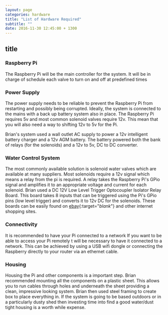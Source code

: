 ```yaml
---
layout: page
categories: hardware
title: "List of Hardware Required"
subtitle: ""
date: 2016-11-30 12:45:00 + 1300
---
```


## title

### Raspberry Pi
The Raspberry Pi will be the main controller for the system. It will be in charge of schedule each valve to turn on and off at predefined times

### Power Supply
The power supply needs to be reliable to prevent the Raspberry Pi from restarting and possibly being corrupted. Ideally, the system is connected to the mains with a back up battery system also in place. The Raspberry Pi requires 5v and most common solenoid valves require 12v. This mean that you will also need a way to shifting 12v to 5v for the Pi.

Brian's system used a wall outlet AC supply to power a 12v intelligent battery charger and a 12v AGM battery. The battery powered both the bank of relays (for the solenoids) and a 12v to 5v, DC to DC converter.

### Water Control System
The most commonly available solution is solenoid water valves which are available at many suppliers. Most solenoids require a 12v signal which means a relay from the pi is required. A relay takes the Raspberry Pi's GPio signal and amplifies it to an appropriate voltage and current for each solenoid.
Brian used a DC 12V Low Level Trigger Optocoupler Isolator Relay Board. This board takes 8 inputs that can be triggered using the Pi's GPio pins (low level trigger) and converts it to 12v DC for the solenoids. These boards can be easily found on [ebay](http://www.ebay.com/sch/i.html?_odkw=DC+12v+relay+board+8+ch&_osacat=0&_from=R40&_trksid=p2045573.m570.l1313.TR0.TRC0.H0.XDC+12v+relay+board+8+ch+octocoupler.TRS0&_nkw=DC+12v+relay+board+8+ch+octocoupler&_sacat=0 "This is an example"){:target="_blank_"} and other internet shopping sites.

### Connectivity
It is recommended to have your Pi connected to a network
If you want to be able to access your Pi remotely t will be necessary to have it connected to a network. This can be achieved by using a USB wifi dongle or connecting the Raspberry directly to your router via an ethernet cable.

### Housing
Housing the Pi and other components is a important step.
Brian recommended mounting all the components on a plastic sheet. This allows you to run cables through holes and underneath the sheet providing a clean, impressive looking system. Brian then used steel framing to create box to place everything in.
If the system is going to be based outdoors or in a particularly dusty shed then investing time into find a good water/dust tight housing is a worth while expense.
